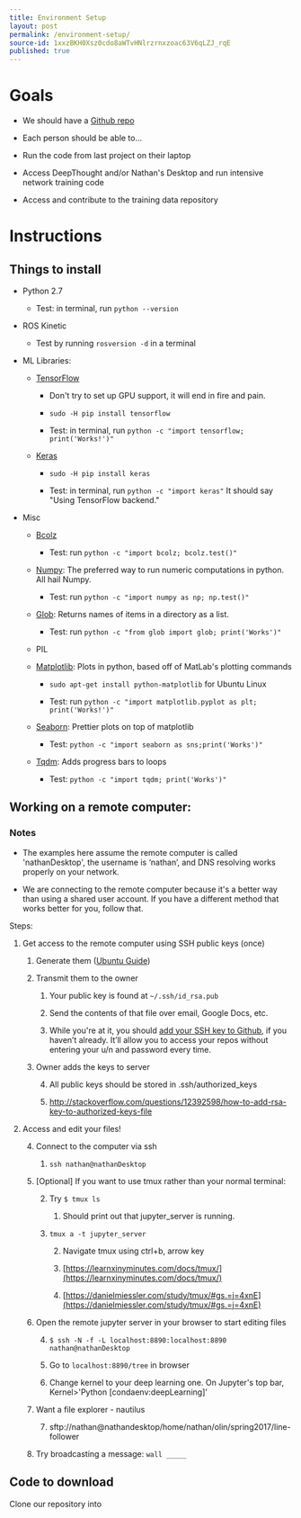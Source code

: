 ```yaml
---
title: Environment Setup
layout: post
permalink: /environment-setup/
source-id: 1xxzBKH0Xsz0cdo8aWTvHNlrzrnxzoac63V6qLZJ_rqE
published: true
---
```

# Goals

* We should have a [Github repo](https://github.com/no-fire/line-follower)

* Each person should be able to...

* Run the code from last project on their laptop

* Access DeepThought and/or Nathan's Desktop and run intensive network training code

* Access and contribute to the training data repository 

# Instructions

## Things to install

* Python 2.7

    * Test: in terminal, run `python --version`

* ROS Kinetic

    * Test by running `rosversion -d` in a terminal

* ML Libraries:

    * [TensorFlow](https://www.tensorflow.org/install/)

        * Don't try to set up GPU support, it will end in fire and pain.

        * `sudo -H pip install tensorflow`

        * Test: in terminal, run `python -c "import tensorflow; print('Works!')"`

    * [Keras](https://keras.io/#installation)

        * `sudo -H pip install keras`

        * Test: in terminal, run `python -c "import keras"` It should say "Using TensorFlow backend."

* Misc

    * [Bcolz](http://bcolz.readthedocs.io/en/latest/install.html)

        * Test: run `python -c "import bcolz; bcolz.test()"`

    * [Numpy](https://scipy.org/install.html): The preferred way to run numeric computations in python. All hail Numpy.

        * Test: run `python -c "import numpy as np; np.test()"`

    * [Glob](https://pypi.python.org/pypi/glob2): Returns names of items in a directory as a list.

        * Test: run `python -c "from glob import glob; print('Works')"`

    * PIL

    * [Matplotlib](https://matplotlib.org/users/installing.html): Plots in python, based off of MatLab's plotting commands

        * `sudo apt-get install python-matplotlib` for Ubuntu Linux

        * Test: run `python -c "import matplotlib.pyplot as plt; print('Works!')"`

    * [Seaborn](http://seaborn.pydata.org/installing.html): Prettier plots on top of matplotlib

        * Test: `python -c "import seaborn as sns;print('Works')"`

    * [Tqdm](https://pypi.python.org/pypi/tqdm#installation): Adds progress bars to loops

        * Test: `python -c "import tqdm; print('Works')"`

## Working on a remote computer:

### Notes

* The examples here assume the remote computer is called 'nathanDesktop', the username is ‘nathan’, and DNS resolving works properly on your network.

* We are connecting to the remote computer because it's a better way than using a shared user account. If you have a different method that works better for you, follow that.

Steps:

1. Get access to the remote computer using SSH public keys (once)

    1. Generate them ([Ubuntu Guide](https://help.ubuntu.com/community/SSH/OpenSSH/Keys))

    2. Transmit them to the owner 

        1. Your public key is found at `~/.ssh/id_rsa.pub`

        2. Send the contents of that file over email, Google Docs, etc.

        3. While you're at it, you should [add your SSH key to Github](https://github.com/settings/keys), if you haven’t already. It’ll allow you to access your repos without entering your u/n and password every time.

    3. Owner adds the keys to server

        4. All public keys should be stored in .ssh/authorized_keys 

        5. http://stackoverflow.com/questions/12392598/how-to-add-rsa-key-to-authorized-keys-file

2. Access and edit your files!

    4. Connect to the computer via ssh

        1. `ssh nathan@nathanDesktop`

    1. [Optional] If you want to use tmux rather than your normal terminal:

        2. Try `$ tmux ls`

            1. Should print out that jupyter_server is running. 

        3. `tmux a -t jupyter_server`

            2. Navigate tmux using ctrl+b, arrow key

            3. [https://learnxinyminutes.com/docs/tmux/](https://learnxinyminutes.com/docs/tmux/)

            4. [https://danielmiessler.com/study/tmux/#gs.=j=4xnE](https://danielmiessler.com/study/tmux/#gs.=j=4xnE)

    2. Open the remote jupyter server in your browser to start editing files

        4. `$ ssh -N -f -L localhost:8890:localhost:8890 nathan@nathanDesktop`

        5. Go to `localhost:8890/tree` in browser

        6. Change kernel to your deep learning one. On Jupyter's top bar, Kernel>'Python [condaenv:deepLearning]’

    3. Want a file explorer - nautilus

        7. sftp://nathan@nathandesktop/home/nathan/olin/spring2017/line-follower

    4. Try broadcasting a message: `wall _____` 

## Code to download

Clone our repository into 

